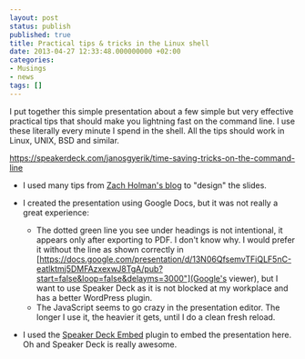 ```yaml
---
layout: post
status: publish
published: true
title: Practical tips & tricks in the Linux shell
date: 2013-04-27 12:33:48.000000000 +02:00
categories:
- Musings
- news
tags: []
---
```

I put together this simple presentation about a few simple but very effective practical tips that should make you lightning fast on the command line. I use these literally every minute I spend in the shell. All the tips should work in Linux, UNIX, BSD and similar.

https://speakerdeck.com/janosgyerik/time-saving-tricks-on-the-command-line

<div class="row">
    <div class="col-lg-6 col-md-6 col-sm-9 col-xs-12">
<script async class="speakerdeck-embed" data-id="c60847a09dbc0130f65c42af66aab503" data-ratio="1.33333333333333" src="//speakerdeck.com/assets/embed.js"></script>
    </div>
</div>

- I used many tips from [Zach Holman's blog](http://zachholman.com/posts/slide-design-for-developers/) to "design" the slides.
- I created the presentation using Google Docs, but it was not really a great experience:

	- The dotted green line you see under headings is not intentional, it appears only after exporting to PDF. I don't know why. I would prefer it without the line as shown correctly in [https://docs.google.com/presentation/d/13N06QfsemvTFiQLF5nC-eatlktmj5DMFAzxexwJ8TgA/pub?start=false&loop=false&delayms=3000"](Google's viewer), but I want to use Speaker Deck as it is not blocked at my workplace and has a better WordPress plugin.
	- The JavaScript seems to go crazy in the presentation editor. The longer I use it, the heavier it gets, until I do a clean fresh reload.

- I used the [Speaker Deck Embed](http://wordpress.org/extend/plugins/speakerdeck-embed/) plugin to embed the presentation here. Oh and Speaker Deck is really awesome.

